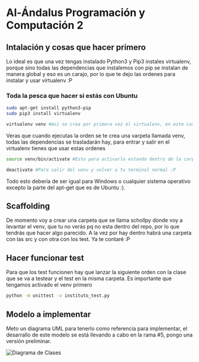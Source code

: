 # Al-Ándalus Programación y Computación 2

## Intalación y cosas que hacer primero

Lo ideal es que una vez tengas instalado Python3 y Pip3 instales virtualenv, porque sino todas las dependencias que instalemos con pip se instalan de manera global y eso es un carajo, por lo que te dejo las ordenes para instalar y usar virtualenv :P

### Toda la pesca que hacer si estás con Ubuntu

```sh
sudo apt-get install python3-pip
sudo pip3 install virtualenv 

virtualenv venv #Asi se crea por primera vez el virtualenv, en este caso se llama venv, pero le puedes llamar como te de la gana.
```

Veras que cuando ejecutas la orden se te crea una varpeta llamada venv, todas las dependencias se trasladarán hay, para entrar y salir en el virtualenv tienes que usar estas ordenes

```sh
source venv/bin/activate #Esto para activarlo estando dentro de la carpeta principal del proyecto

deactivate #Para salir del venv y volver a tu terminal normal :P
```

Todo esto debería de ser igual para Windows o cualquier sistema operativo excepto la parte del apt-get que es de Ubuntu :).

## Scaffolding

De momento voy a crear una carpeta que se llama schollpy donde voy a levantar el venv, que tu no verás pq no esta dentro del repo, por lo que tendrás que hacer algo parecido. A la vez por hay dentro habrá una carpeta con las src y con otra con los test. Ya te contaré :P

## Hacer funcionar test

Para que los test funcionen hay que lanzar la siguiente orden con la clase que se va a testear y el test en la misma carpeta. Es importante que tengamos activado el venv primero

```sh
python -m unittest -v instituto_test.py
```

## Modelo a implementar

Meto un diagrama UML para tenerlo como referencia para implementar, el desarrallo de este modelo se está llevando a cabo en la rama #5, pongo una versión preliminar.

![Diagrama de Clases](./uml/out/alandalus_pyc2/DiagramaClases/DiagramaClases.png)